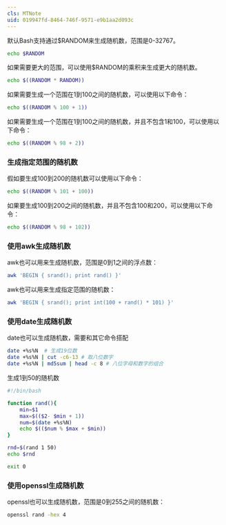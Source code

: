 ```yaml
---
cls: MTNote
uid: 019947fd-8464-746f-9571-e9b1aa2d093c
---
```




默认Bash支持通过$RANDOM来生成随机数，范围是0-32767。

```bash
echo $RANDOM
```
如果需要更大的范围，可以使用$RANDOM的乘积来生成更大的随机数。

```bash
echo $((RANDOM * RANDOM))
```
如果需要生成一个范围在1到100之间的随机数，可以使用以下命令：

```bash
echo $((RANDOM % 100 + 1))
```
如果需要生成一个范围在1到100之间的随机数，并且不包含1和100，可以使用以下命令：

```bash
echo $((RANDOM % 98 + 2))
```

### 生成指定范围的随机数

假如要生成100到200的随机数可以使用以下命令：

```bash
echo $((RANDOM % 101 + 100))
```
如果要生成100到200之间的随机数，并且不包含100和200，可以使用以下命令：

```bash
echo $((RANDOM % 98 + 102))
```

### 使用awk生成随机数
awk也可以用来生成随机数，范围是0到1之间的浮点数：

```bash
awk 'BEGIN { srand(); print rand() }'
```
awk也可以用来生成指定范围的随机数：

```bash
awk 'BEGIN { srand(); print int(100 + rand() * 101) }'
```

### 使用date生成随机数

date也可以生成随机数，需要和其它命令搭配

```bash
date +%s%N  # 生成19位数
date +%s%N | cut -c6-13 # 取八位数字
date +%s%N | md5sum | head -c 8 # 八位字母和数字的组合
```

生成1到50的随机数

```bash
#!/bin/bash

function rand(){
    min=$1
    max=$(($2- $min + 1))
    num=$(date +%s%N)
    echo $(($num % $max + $min))
}

rnd=$(rand 1 50)
echo $rnd

exit 0
```

### 使用openssl生成随机数
openssl也可以生成随机数，范围是0到255之间的随机数：

```bash
openssl rand -hex 4
```
